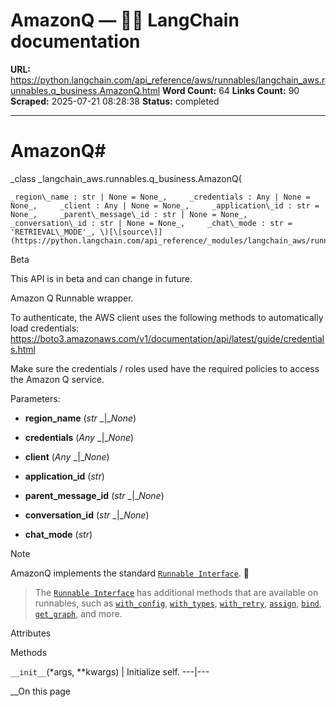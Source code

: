 # AmazonQ — 🦜🔗 LangChain  documentation

**URL:** https://python.langchain.com/api_reference/aws/runnables/langchain_aws.runnables.q_business.AmazonQ.html
**Word Count:** 64
**Links Count:** 90
**Scraped:** 2025-07-21 08:28:38
**Status:** completed

---

# AmazonQ\#

_class _langchain\_aws.runnables.q\_business.AmazonQ\(

    _region\_name : str | None = None_,     _credentials : Any | None = None_,     _client : Any | None = None_,     _application\_id : str = None_,     _parent\_message\_id : str | None = None_,     _conversation\_id : str | None = None_,     _chat\_mode : str = 'RETRIEVAL\_MODE'_, \)[\[source\]](https://python.langchain.com/api_reference/_modules/langchain_aws/runnables/q_business.html#AmazonQ)\#     

Beta

This API is in beta and can change in future.

Amazon Q Runnable wrapper.

To authenticate, the AWS client uses the following methods to automatically load credentials: <https://boto3.amazonaws.com/v1/documentation/api/latest/guide/credentials.html>

Make sure the credentials / roles used have the required policies to access the Amazon Q service.

Parameters:     

  * **region\_name** \(_str_ _|__None_\)

  * **credentials** \(_Any_ _|__None_\)

  * **client** \(_Any_ _|__None_\)

  * **application\_id** \(_str_\)

  * **parent\_message\_id** \(_str_ _|__None_\)

  * **conversation\_id** \(_str_ _|__None_\)

  * **chat\_mode** \(_str_\)

Note

AmazonQ implements the standard [`Runnable Interface`](https://python.langchain.com/api_reference/core/runnables/langchain_core.runnables.base.Runnable.html#langchain_core.runnables.base.Runnable "langchain_core.runnables.base.Runnable"). 🏃

> The [`Runnable Interface`](https://python.langchain.com/api_reference/core/runnables/langchain_core.runnables.base.Runnable.html#langchain_core.runnables.base.Runnable "langchain_core.runnables.base.Runnable") has additional methods that are available on runnables, such as [`with_config`](https://python.langchain.com/api_reference/core/runnables/langchain_core.runnables.base.Runnable.html#langchain_core.runnables.base.Runnable.with_config "langchain_core.runnables.base.Runnable.with_config"), [`with_types`](https://python.langchain.com/api_reference/core/runnables/langchain_core.runnables.base.Runnable.html#langchain_core.runnables.base.Runnable.with_types "langchain_core.runnables.base.Runnable.with_types"), [`with_retry`](https://python.langchain.com/api_reference/core/runnables/langchain_core.runnables.base.Runnable.html#langchain_core.runnables.base.Runnable.with_retry "langchain_core.runnables.base.Runnable.with_retry"), [`assign`](https://python.langchain.com/api_reference/core/runnables/langchain_core.runnables.base.Runnable.html#langchain_core.runnables.base.Runnable.assign "langchain_core.runnables.base.Runnable.assign"), [`bind`](https://python.langchain.com/api_reference/core/runnables/langchain_core.runnables.base.Runnable.html#langchain_core.runnables.base.Runnable.bind "langchain_core.runnables.base.Runnable.bind"), [`get_graph`](https://python.langchain.com/api_reference/core/runnables/langchain_core.runnables.base.Runnable.html#langchain_core.runnables.base.Runnable.get_graph "langchain_core.runnables.base.Runnable.get_graph"), and more.

Attributes

Methods

`__init__`\(\*args, \*\*kwargs\) | Initialize self.   ---|---     

__On this page